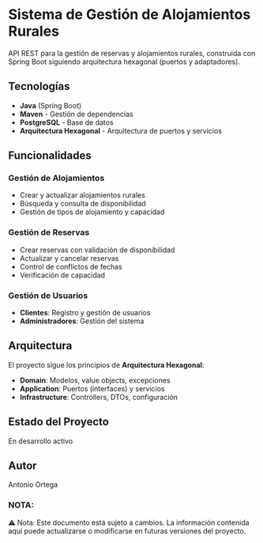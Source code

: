# Sistema de Gestión de Alojamientos Rurales

API REST para la gestión de reservas y alojamientos rurales, construida con Spring Boot siguiendo arquitectura hexagonal (puertos y adaptadores).

## Tecnologías

- **Java** (Spring Boot)
- **Maven** - Gestión de dependencias
- **PostgreSQL** - Base de datos
- **Arquitectura Hexagonal** - Arquitectura de puertos y servicios

## Funcionalidades

### Gestión de Alojamientos
- Crear y actualizar alojamientos rurales
- Búsqueda y consulta de disponibilidad
- Gestión de tipos de alojamiento y capacidad

### Gestión de Reservas
- Crear reservas con validación de disponibilidad
- Actualizar y cancelar reservas
- Control de conflictos de fechas
- Verificación de capacidad

### Gestión de Usuarios
- **Clientes**: Registro y gestión de usuarios
- **Administradores**: Gestión del sistema

## Arquitectura

El proyecto sigue los principios de **Arquitectura Hexagonal**:

- **Domain**: Modelos, value objects, excepciones
- **Application**: Puertos (interfaces) y servicios
- **Infrastructure**: Controllers, DTOs, configuración
 
## Estado del Proyecto
En desarrollo activo

## Autor
Antonio Ortega


### NOTA:

⚠️ Nota: Este documento está sujeto a cambios. 
La información contenida aquí puede actualizarse o modificarse en futuras versiones del proyecto.